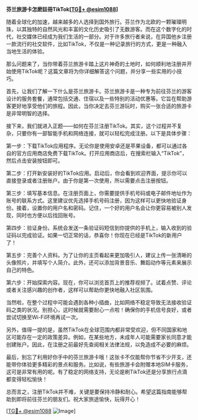 **芬兰旅游卡怎麽註冊TikTok[[TG💪+ @esim1088](https://t.me/s/esim1088)]**

随着全球化的加速，越来越多的人选择到国外旅行。芬兰作为北欧的一颗璀璨明珠，以其独特的自然风光和丰富的文化历史吸引了无数游客。而在这个数字化的时代，社交媒体已经成为我们生活的一部分。对于许多旅行者来说，在异国他乡注册一款流行的社交软件，比如TikTok，不仅是一种记录旅行的方式，更是一种融入当地生活的体验。

那么问题来了，当你带着芬兰旅游卡踏上这片神奇的土地时，如何顺利地注册并开始使用TikTok呢？这篇文章将为你详细解答这个问题，并分享一些实用的小技巧。

首先，让我们了解一下什么是芬兰旅游卡。芬兰旅游卡是一种专为前往芬兰的游客设计的服务套餐，通常包括交通、住宿以及一些特别的活动优惠等。它旨在帮助游客更好地享受他们的旅程。因此，当你决定去芬兰游玩时，购买一张合适的旅游卡是非常明智的选择。

接下来，我们就进入正题——如何在芬兰注册TikTok。其实，这个过程并不复杂，只要你有一部智能手机和网络连接，就可以轻松完成注册。以下是具体步骤：

第一步：下载TikTok应用程序。无论你是使用安卓还是苹果设备，都可以通过各自的官方应用商店免费下载TikTok。打开应用商店后，在搜索栏输入“TikTok”，然后点击安装按钮即可。

第二步：打开新安装好的TikTok应用。启动后，你会看到欢迎界面，提示你可以直接登录或者注册账户。由于你是第一次使用，所以需要点击注册按钮。

第三步：填写基本信息。在注册页面上，你需要提供手机号码或电子邮件地址作为账号的联系方式。这里建议优先选择手机号码注册，因为这样可以更快地验证身份。接着，设置你的用户名和密码。记住，一个好的用户名会让你更容易被别人发现，同时也方便以后找回账号。

第四步：验证身份。系统会发送一条验证码短信到你提供的手机上，输入收到的验证码以完成验证。如果一切正常的话，恭喜你！你现在已经是TikTok的新用户了！

第五步：完善个人资料。为了让你的主页看起来更加吸引人，建议上传一张清晰的头像照片，并填写个人简介。此外，还可以添加背景音乐、舞蹈动作等元素来展示自己的特色。

第六步：开始探索内容。现在，你可以浏览首页上的推荐视频了。试着点赞、评论或者关注感兴趣的创作者，这样可以帮助你更快地融入社区氛围。

当然啦，在整个过程中可能会遇到各种小插曲，比如网络不稳定导致无法接收验证码之类的状况。别担心，这时候就需要耐心一点啦！确保你的手机信号良好，或者尝试切换至Wi-Fi环境再试一次。

另外，值得一提的是，虽然TikTok在全球范围内都非常受欢迎，但不同国家和地区可能存在一定的政策差异。例如，在某些地方，未成年人可能需要家长同意才能创建账户。因此，在注册之前最好先查阅相关法律法规，以免造成不必要的麻烦。

最后，别忘了利用好你手中的芬兰旅游卡哦！这张卡不仅能帮你节省不少开支，还能带你体验更多精彩的景点和服务。比如说，有些旅游卡会附赠本地SIM卡服务，这可是非常有用的呢。有了稳定的网络支持，无论是刷TikTok还是分享旅行点滴都变得轻松愉快！

总而言之，注册TikTok并不难，关键是要保持冷静和耐心。希望这篇指南能够帮助到即将前往芬兰的朋友们。祝大家旅途愉快，玩得开心！

[[TG💪+ @esim1088](https://t.me/s/esim1088) ![Image](https://i.postimg.cc/4NQfJmqS/Snipaste-2025-05-13-00-14-12.png)]